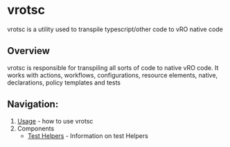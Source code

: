 # vrotsc
vrotsc is a utility used to transpile typescript/other code to vRO native code

## Overview
vrotsc is responsible for transpiling all sorts of code to native vRO code. It works with actions, workflows, configurations,
resource elements, native, declarations, policy templates and tests

[//]: # (External navigation)
[//]: # (Navigational links may have a short description after them separated by a `-`)
## Navigation:
1. [Usage](General/Usage.md) - how to use vrotsc
2. Components
   * [Test Helpers](Components/Test%20Helpers.md) - Information on test Helpers
